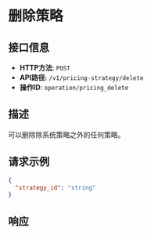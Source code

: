 # 删除策略

## 接口信息

- **HTTP方法**: `POST`
- **API路径**: `/v1/pricing-strategy/delete`
- **操作ID**: `operation/pricing_delete`

## 描述

可以删除除系统策略之外的任何策略。

## 请求示例

```json
{
  "strategy_id": "string"
}
```

## 响应
